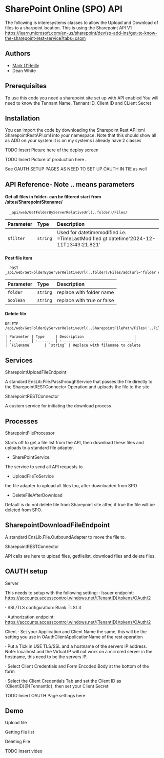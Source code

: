 
# SharePoint Online (SPO) API 

The following is interesystems classes to allow the Upload and Download of files to a sharpoint location. This is using the Sharepoint API V1 https://learn.microsoft.com/en-us/sharepoint/dev/sp-add-ins/get-to-know-the-sharepoint-rest-service?tabs=csom



## Authors

- [Mark O'Reilly](https://www.github.com/Sparkei)
- Dean White

## Prerequisites
Tp use this code you need a sharepoint site set up with API enabled
You will need to know the Tennant Name, Tannant ID, Client ID and CLient Secret

## Installation

You can import the code by downloading the Sharepoint Rest API xml SharepointRestAPI.xml into your namespace. Note that this should show all as ADD on your system it is on my systems i already have 2 classes

TODO Insert Picture here of the deploy screen 

TODO Insert Picture of production here .

See OAUTH SETUP PAGES AS NEED TO SET UP OAUTH IN TIE as well

    
## API Reference- Note .. means parameters

#### Get all files in folder- can be filtered  start from /sites/SharepointSitename/

```http
  _api/web/GetFolderByServerRelativeUrl(..folder)/Files/
```

| Parameter | Type     | Description                |
| :-------- | :------- | :------------------------- |
| `$filter` | `string` | Used for datetimemodified i.e. =TimeLastModified gt datetime'2024-12-11T13:43:21.821' |

#### Post file  item

```http
  POST _api/web/GetFolderByServerRelativeUrl(..folder)/Files/add(url='folder'overwrite=..boolean)
```

| Parameter | Type     | Description                       |
| :-------- | :------- | :-------------------------------- |
| `folder`      | `string` | replace with folder name     
| `boolean`      | `string` | replace with true or false   
#### Delete file 
```http
DELETE /api/web/GetFolderByServerRelativeUrl(..SharepointFilePath/Files('..FileName)')

| Parameter | Type     | Description                       |
| :-------- | :------- | :-------------------------------- |
| `FileName`      | `string` | Replace with filename to delete    
```
## Services 

SharepointUploadFileEndpoint

A standard EnsLib.File.PassthroughService that passes the file directly to the SharepointRESTConnector Operation and uploads the file to the site.

 SharepointRESTConnector

A custom service for initiating the download process



## Processes
SharepointFileProcessor

Starts off to get a file list from the API, then download these files and uploads to a standard file adapter.

- SharePointService

The service to send all API requests to

- UploadFileToService

the file adapter to upload all files too, after downloaded from SPO

- DeleteFileAfterDownload

Default is do not delete file from Sharepoint site after, if true the file will be deleted from SPO.
##  SharepointDownloadFileEndpoint

A standard EnsLib.File.OutboundAdapter to move the file to.

 SharepointRESTConnector

API calls are here to upload files, getfilelist, download files and delete files.
## OAUTH setup

Server

This needs to setup with the following setting: · Issuer endpoint: https://accounts.accesscontrol.windows.net/{TenantID}/tokens/OAuth/2

· SSL/TLS configuration: Blank TLS1.3

· Authorization endpoint: https://accounts.accesscontrol.windows.net/{TenantID}/tokens/OAuth/2

Client
· Set your Application and Client Name the same, this will be the setting you use in OAuthClientApplicationName of the rest operation

· Put a Tick in USE TLS/SSL and a hostname of the servers IP address. 
    Note: localhost and the Virtual IP will not work on a mirrored server in the hostname, this need to be the servers IP.

· Select Client Credentials and Form Encoded Body at the bottom of the form

· Select the Client Credentials Tab and set the Client ID as {ClientID}@{TennantId}, then set your Client Secret



TODO Insert OAUTH Page settings here 

 
## Demo

Upload file

Getting file list 

Deleting File


TODO Insert video


